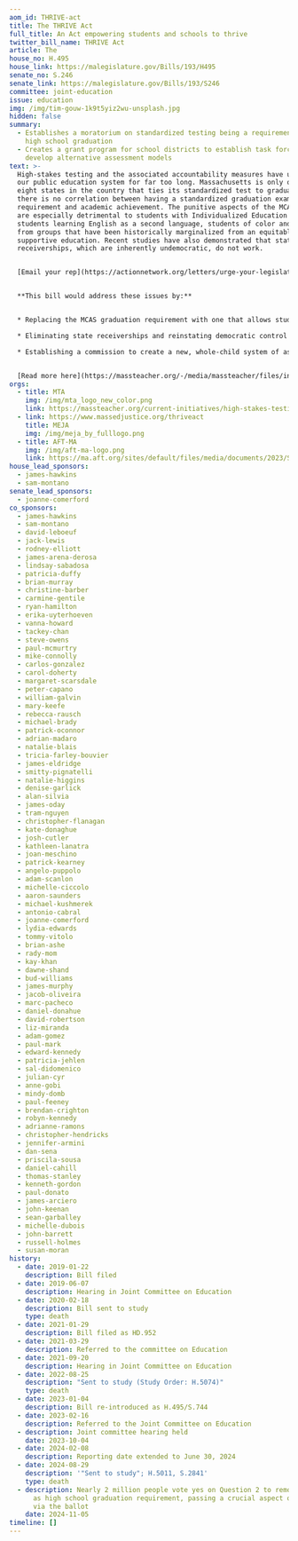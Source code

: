 ```yaml
---
aom_id: THRIVE-act
title: The THRIVE Act
full_title: An Act empowering students and schools to thrive
twitter_bill_name: THRIVE Act
article: The
house_no: H.495
house_link: https://malegislature.gov/Bills/193/H495
senate_no: S.246
senate_link: https://malegislature.gov/Bills/193/S246
committee: joint-education
issue: education
img: /img/tim-gouw-1k9t5yiz2wu-unsplash.jpg
hidden: false
summary:
  - Establishes a moratorium on standardized testing being a requirement for
    high school graduation
  - Creates a grant program for school districts to establish task forces to
    develop alternative assessment models
text: >-
  High-stakes testing and the associated accountability measures have undermined
  our public education system for far too long. Massachusetts is only one of
  eight states in the country that ties its standardized test to graduation and
  there is no correlation between having a standardized graduation exam
  requirement and academic achievement. The punitive aspects of the MCAS regime
  are especially detrimental to students with Individualized Education Plans,
  students learning English as a second language, students of color and students
  from groups that have been historically marginalized from an equitable and
  supportive education. Recent studies have also demonstrated that state
  receiverships, which are inherently undemocratic, do not work.


  [Email your rep](https://actionnetwork.org/letters/urge-your-legislators-to-support-mtas-2023-2024-legislative-agenda)


  **This bill would address these issues by:**


  * Replacing the MCAS graduation requirement with one that allows students’ districts to certify that they have satisfactorily completed coursework showing mastery of the skills, competencies and knowledge required by the state standards.

  * Eliminating state receiverships and reinstating democratic control to communities and school committees.

  * Establishing a commission to create a new, whole-child system of assessing our schools, building on important experiments in our state and nation, which can be implemented in coming years.


  [Read more here](https://massteacher.org/-/media/massteacher/files/initiatives/legislation/bills-23-24/thrive-act-fact-sheet.pdf?la=en&hash=DE13F4291CD2E07FFC9E6C2A9C302FDBB38D5EF6).
orgs:
  - title: MTA
    img: /img/mta_logo_new_color.png
    link: https://massteacher.org/current-initiatives/high-stakes-testing
  - link: https://www.massedjustice.org/thriveact
    title: MEJA
    img: /img/meja_by_fulllogo.png
  - title: AFT-MA
    img: /img/aft-ma-logo.png
    link: https://ma.aft.org/sites/default/files/media/documents/2023/Summary%20of%20Thrive%20Act_FINAL%20UPDATED_September%202023%5B39%5D.pdf
house_lead_sponsors:
  - james-hawkins
  - sam-montano
senate_lead_sponsors:
  - joanne-comerford
co_sponsors:
  - james-hawkins
  - sam-montano
  - david-leboeuf
  - jack-lewis
  - rodney-elliott
  - james-arena-derosa
  - lindsay-sabadosa
  - patricia-duffy
  - brian-murray
  - christine-barber
  - carmine-gentile
  - ryan-hamilton
  - erika-uyterhoeven
  - vanna-howard
  - tackey-chan
  - steve-owens
  - paul-mcmurtry
  - mike-connolly
  - carlos-gonzalez
  - carol-doherty
  - margaret-scarsdale
  - peter-capano
  - william-galvin
  - mary-keefe
  - rebecca-rausch
  - michael-brady
  - patrick-oconnor
  - adrian-madaro
  - natalie-blais
  - tricia-farley-bouvier
  - james-eldridge
  - smitty-pignatelli
  - natalie-higgins
  - denise-garlick
  - alan-silvia
  - james-oday
  - tram-nguyen
  - christopher-flanagan
  - kate-donaghue
  - josh-cutler
  - kathleen-lanatra
  - joan-meschino
  - patrick-kearney
  - angelo-puppolo
  - adam-scanlon
  - michelle-ciccolo
  - aaron-saunders
  - michael-kushmerek
  - antonio-cabral
  - joanne-comerford
  - lydia-edwards
  - tommy-vitolo
  - brian-ashe
  - rady-mom
  - kay-khan
  - dawne-shand
  - bud-williams
  - james-murphy
  - jacob-oliveira
  - marc-pacheco
  - daniel-donahue
  - david-robertson
  - liz-miranda
  - adam-gomez
  - paul-mark
  - edward-kennedy
  - patricia-jehlen
  - sal-didomenico
  - julian-cyr
  - anne-gobi
  - mindy-domb
  - paul-feeney
  - brendan-crighton
  - robyn-kennedy
  - adrianne-ramons
  - christopher-hendricks
  - jennifer-armini
  - dan-sena
  - priscila-sousa
  - daniel-cahill
  - thomas-stanley
  - kenneth-gordon
  - paul-donato
  - james-arciero
  - john-keenan
  - sean-garballey
  - michelle-dubois
  - john-barrett
  - russell-holmes
  - susan-moran
history:
  - date: 2019-01-22
    description: Bill filed
  - date: 2019-06-07
    description: Hearing in Joint Committee on Education
  - date: 2020-02-18
    description: Bill sent to study
    type: death
  - date: 2021-01-29
    description: Bill filed as HD.952
  - date: 2021-03-29
    description: Referred to the committee on Education
  - date: 2021-09-20
    description: Hearing in Joint Committee on Education
  - date: 2022-08-25
    description: "Sent to study (Study Order: H.5074)"
    type: death
  - date: 2023-01-04
    description: Bill re-introduced as H.495/S.744
  - date: 2023-02-16
    description: Referred to the Joint Committee on Education
  - description: Joint committee hearing held
    date: 2023-10-04
  - date: 2024-02-08
    description: Reporting date extended to June 30, 2024
  - date: 2024-08-29
    description: '"Sent to study"; H.5011, S.2841'
    type: death
  - description: Nearly 2 million people vote yes on Question 2 to remove MCAS tests
      as high school graduation requirement, passing a crucial aspect of THRIVE
      via the ballot
    date: 2024-11-05
timeline: []
---
```

